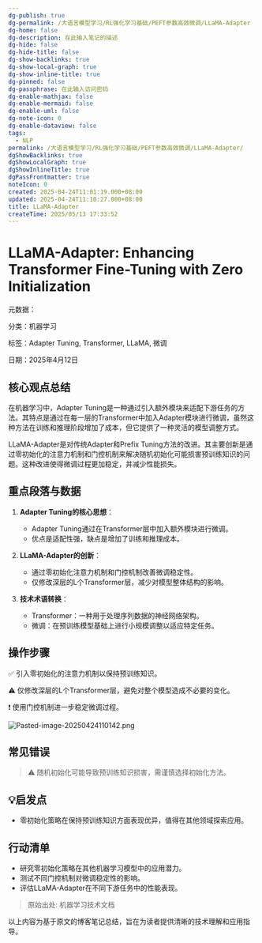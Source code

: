 ```yaml
---
dg-publish: true
dg-permalink: /大语言模型学习/RL强化学习基础/PEFT参数高效微调/LLaMA-Adapter
dg-home: false
dg-description: 在此输入笔记的描述
dg-hide: false
dg-hide-title: false
dg-show-backlinks: true
dg-show-local-graph: true
dg-show-inline-title: true
dg-pinned: false
dg-passphrase: 在此输入访问密码
dg-enable-mathjax: false
dg-enable-mermaid: false
dg-enable-uml: false
dg-note-icon: 0
dg-enable-dataview: false
tags:
  - NLP
permalink: /大语言模型学习/RL强化学习基础/PEFT参数高效微调/LLaMA-Adapter/
dgShowBacklinks: true
dgShowLocalGraph: true
dgShowInlineTitle: true
dgPassFrontmatter: true
noteIcon: 0
created: 2025-04-24T11:01:19.000+08:00
updated: 2025-04-24T11:10:27.000+08:00
title: LLaMA-Adapter
createTime: 2025/05/13 17:33:52
---
```




# LLaMA-Adapter: Enhancing Transformer Fine-Tuning with Zero Initialization
元数据：

分类：机器学习

标签：Adapter Tuning, Transformer, LLaMA, 微调

日期：2025年4月12日

## 核心观点总结
在机器学习中，Adapter Tuning是一种通过引入额外模块来适配下游任务的方法。其特点是通过在每一层的Transformer中加入Adapter模块进行微调，虽然这种方法在训练和推理阶段增加了成本，但它提供了一种灵活的模型调整方式。

LLaMA-Adapter是对传统Adapter和Prefix Tuning方法的改进。其主要创新是通过零初始化的注意力机制和门控机制来解决随机初始化可能损害预训练知识的问题。这种改进使得微调过程更加稳定，并减少性能损失。


## 重点段落与数据
1. **Adapter Tuning的核心思想**：
   - Adapter Tuning通过在Transformer层中加入额外模块进行微调。
   - 优点是适配性强，缺点是增加了训练和推理成本。

2. **LLaMA-Adapter的创新**：
   - 通过零初始化注意力机制和门控机制改善微调稳定性。
   - 仅修改深层的L个Transformer层，减少对模型整体结构的影响。

3. **技术术语转换**：
   - Transformer：一种用于处理序列数据的神经网络架构。
   - 微调：在预训练模型基础上进行小规模调整以适应特定任务。


## 操作步骤
✅ 引入零初始化的注意力机制以保持预训练知识。

⚠ 仅修改深层的L个Transformer层，避免对整个模型造成不必要的变化。

❗ 使用门控机制进一步稳定微调过程。

![Pasted-image-20250424110142.png](../../.vuepress/public/img/user/%E9%99%84%E4%BB%B6/Pasted%20image%2020250424110142.png)


## 常见错误
> ⚠ 随机初始化可能导致预训练知识损害，需谨慎选择初始化方法。


## 💡启发点
- 零初始化策略在保持预训练知识方面表现优异，值得在其他领域探索应用。


## 行动清单
- 研究零初始化策略在其他机器学习模型中的应用潜力。
- 测试不同门控机制对微调稳定性的影响。
- 评估LLaMA-Adapter在不同下游任务中的性能表现。

> 原始出处: 机器学习技术文档

以上内容为基于原文的博客笔记总结，旨在为读者提供清晰的技术理解和应用指导。
